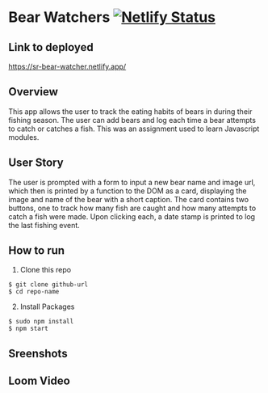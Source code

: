 # Bear Watchers [![Netlify Status](https://api.netlify.com/api/v1/badges/d54a7358-6b9e-4250-914a-adab1351161b/deploy-status)](https://app.netlify.com/sites/sr-bear-watcher/deploys)

## Link to deployed 
https://sr-bear-watcher.netlify.app/
## Overview
This app allows the user to track the eating habits of bears in during their fishing season. The user can add bears and log each time a bear attempts to catch or catches a fish. This was an assignment used to learn Javascript modules.
## User Story
The user is prompted with a form to input a new bear name and image url, which then is printed by a function to the DOM as a card, displaying the image and name of the bear with a short caption. The card contains two buttons, one to track how many fish are caught and how many attempts to catch a fish were made. Upon clicking each, a date stamp is printed to log the last fishing event.
## How to run
1. Clone this repo
```
$ git clone github-url
$ cd repo-name
```
2. Install Packages
```
$ sudo npm install
$ npm start
```
## Sreenshots

## Loom Video 
